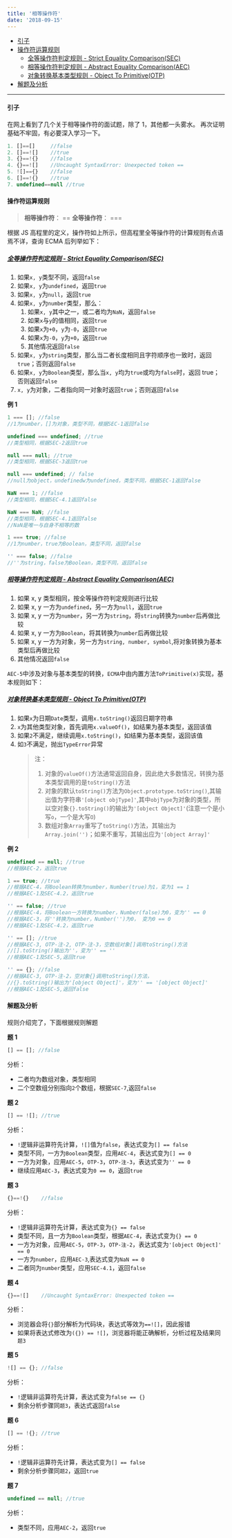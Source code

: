```yaml
---
title: '相等操作符'
date: '2018-09-15'
---
```


- [引子](#%e5%bc%95%e5%ad%90)
- [操作符运算规则](#%e6%93%8d%e4%bd%9c%e7%ac%a6%e8%bf%90%e7%ae%97%e8%a7%84%e5%88%99)
  - [全等操作符判定规则 - Strict Equality Comparison(SEC)](#%e5%85%a8%e7%ad%89%e6%93%8d%e4%bd%9c%e7%ac%a6%e5%88%a4%e5%ae%9a%e8%a7%84%e5%88%99---strict-equality-comparisonsec)
  - [相等操作符判定规则 - Abstract Equality Comparison(AEC)](#%e7%9b%b8%e7%ad%89%e6%93%8d%e4%bd%9c%e7%ac%a6%e5%88%a4%e5%ae%9a%e8%a7%84%e5%88%99---abstract-equality-comparisonaec)
  - [对象转换基本类型规则 - Object To Primitive(OTP)](#%e5%af%b9%e8%b1%a1%e8%bd%ac%e6%8d%a2%e5%9f%ba%e6%9c%ac%e7%b1%bb%e5%9e%8b%e8%a7%84%e5%88%99---object-to-primitiveotp)
- [解题及分析](#%e8%a7%a3%e9%a2%98%e5%8f%8a%e5%88%86%e6%9e%90)

---

#### 引子

在网上看到了几个关于相等操作符的面试题，除了 1，其他都一头雾水。
再次证明基础不牢固，有必要深入学习一下。

```javascript
1. []==[]     //false
2. []==![]    //true
3. {}==!{}    //false
4. {}==![]    //Uncaught SyntaxError: Unexpected token ==
5. ![]=={}    //false
6. []==!{}    //true
7. undefined==null //true
```

#### 操作符运算规则

> **相等操作符**： ==
> **全等操作符**： ===

根据 JS 高程里的定义，操作符如上所示，但高程里全等操作符的计算规则有点语焉不详，查询 ECMA 后列举如下：

##### [全等操作符判定规则 - Strict Equality Comparison(SEC)](http://www.ecma-international.org/ecma-262/6.0/#sec-equality-operators)

1. 如果`x, y`类型不同，返回`false`
2. 如果`x, y`为`undefined`，返回`true`
3. 如果`x, y`为`null`，返回`true`
4. 如果`x, y`为`number`类型，那么：
   1. 如果`x, y`其中之一，或二者均为`NaN`，返回`false`
   2. 如果`x`与`y`的值相同，返回`true`
   3. 如果`x`为`+0`，`y`为`-0`，返回`true`
   4. 如果`x`为`-0`，`y`为`+0`，返回`true`
   5. 其他情况返回`false`
5. 如果`x, y`为`string`类型，那么当二者长度相同且字符顺序也一致时，返回`true`；否则返回`false`
6. 如果`x, y`为`Boolean`类型，那么当`x, y`均为`true`或均为`false`时，返回 true；否则返回`false`
7. `x, y`为对象，二者指向同一对象时返回`true`；否则返回`false`

**例 1**

```javascript
1 === []; //false
//1为number，[]为对象，类型不同，根据SEC-1返回false

undefined === undefined; //true
//类型相同，根据SEC-2返回true

null === null; //true
//类型相同，根据SEC-3返回true

null === undefined; // false
//null为object，undefinedw为undefined，类型不同，根据SEC-1返回false

NaN === 1; //false
//类型相同，根据SEC-4.1返回false

NaN === NaN; //false
//类型相同，根据SEC-4.1返回false
//NaN是唯一与自身不相等的数

1 === true; //false
//1为number，true为Boolean，类型不同，返回false

'' === false; //false
//''为string，false为Boolean，类型不同，返回false
```

##### [相等操作符判定规则 - Abstract Equality Comparison(AEC)](https://www.ecma-international.org/ecma-262/6.0/#sec-abstract-equality-comparison)

1. 如果 x, y 类型相同，按全等操作符判定规则进行比较
2. 如果 x, y 一方为`undefined`，另一方为`null`，返回`true`
3. 如果 x, y 一方为`number`，另一方为`string`，将`string`转换为`number`后再做比较
4. 如果 x, y 一方为`Boolean`，将其转换为`number`后再做比较
5. 如果 x, y 一方为对象，另一方为`string, number, symbol`,将对象转换为基本类型后再做比较
6. 其他情况返回`false`

`AEC-5`中涉及对象与基本类型的转换，`ECMA`中由内置方法`ToPrimitive(x)`实现，基本规则如下：

##### [对象转换基本类型规则 - Object To Primitive(OTP)](https://www.ecma-international.org/ecma-262/6.0/#sec-toprimitive)

1. 如果`x`为日期`Date`类型，调用`x.toString()`返回日期字符串
2. `x`为其他类型对象，首先调用`x.valueOf()`，如结果为基本类型，返回该值
3. 如果`2`不满足，继续调用`x.toString()`，如结果为基本类型，返回该值
4. 如`3`不满足，抛出`TypeError`异常
   > 注：
   >
   > 1. 对象的`valueOf()`方法通常返回自身，因此绝大多数情况，转换为基本类型调用的是`toString()`方法
   > 2. 对象的默认`toString()`方法为`Object.prototype.toString()`,其输出值为字符串`'[object objType]'`,其中`objType`为对象的类型，所以空对象`{}.toString()`的输出为`'[object Object]'`(注意一个是小写`o`，一个是大写`O`)
   > 3. 数组对象`Array`重写了`toString()`方法，其输出为`Array.join('')`；如果不重写，其输出应为`'[object Array]'`

**例 2**

```javascript
undefined == null; //true
//根据AEC-2，返回true

1 == true; //true
//根据AEC-4，将Boolean转换为number，Number(true)为1，变为1 == 1
//根据AEC-1及SEC-4.2，返回true

'' == false; //true
//根据AEC-4，将Boolean一方转换为number，Number(false)为0，变为'' == 0
//根据AEC-3，将''转换为number，Number('')为0， 变为0 == 0
//根据AEC-1及SEC-4.2，返回true

'' == []; //true
//根据AEC-3, OTP-注-2, OTP-注-3，空数组对象[]调用toString()方法
//[].toString()输出为''，变为'' == ''
//根据AEC-1及SEC-5,返回true

'' == {}; //false
//根据AEC-3, OTP-注-2，空对象{}调用toString()方法，
//{}.toString()输出为'[object Object]'，变为'' == '[object Object]'
//根据AEC-1及SEC-5,返回false
```

#### 解题及分析

规则介绍完了，下面根据规则解题

**题 1**

```javascript
[] == []; //false
```

分析：

- 二者均为数组对象，类型相同
- 二个空数组分别指向`2`个数组，根据`SEC-7`,返回`false`

**题 2**

```javascript
[] == ![]; //true
```

分析：

- `!`逻辑非运算符先计算，`![]`值为`false`，表达式变为`[] == false`
- 类型不同，一方为`Boolean`类型，应用`AEC-4`，表达式变为`[] == 0`
- 一方为对象，应用`AEC-5`，`OTP-3`，`OTP-注-3`，表达式变为`'' == 0`
- 继续应用`AEC-3`，表达式变为`0 == 0`，返回`true`

**题 3**

```javascript
{}==!{}    //false
```

分析：

- `!`逻辑非运算符先计算，表达式变为`{} == false`
- 类型不同，且一方为`Boolean`类型，根据`AEC-4`，表达式变为`{} == 0`
- 一方为对象，应用`AEC-5`，`OTP-3`，`OTP-注-2`，表达式变为`'[object Object]' == 0`
- 一方为`number`，应用`AEC-3`,表达式变为`NaN == 0`
- 二者同为`number`类型，应用`SEC-4.1`，返回`false`

**题 4**

```javascript
{}==![]    //Uncaught SyntaxError: Unexpected token ==
```

分析：

- 浏览器会将`{}`部分解析为代码块，表达式等效为`==![]`，因此报错
- 如果将表达式修改为`({}) == ![]`，浏览器将能正确解析，分析过程及结果同`题3`

**题 5**

```javascript
![] == {}; //false
```

分析：

- `!`逻辑非运算符先计算，表达式变为`false == {}`
- 剩余分析步骤同`题3`，表达式返回`false`

**题 6**

```javascript
[] == !{}; //true
```

分析：

- `!`逻辑非运算符先计算，表达式变为`[] == false`
- 剩余分析步骤同`题2`，返回`true`

**题 7**

```javascript
undefined == null; //true
```

分析：

- 类型不同，应用`AEC-2`，返回`true`
